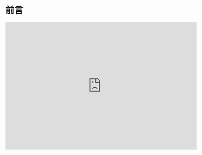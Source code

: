 # 前言

<iframe src="https://microcityweb.gitee.io/#s3ej2o" width="600" height="400"  frameborder="0"></iframe>